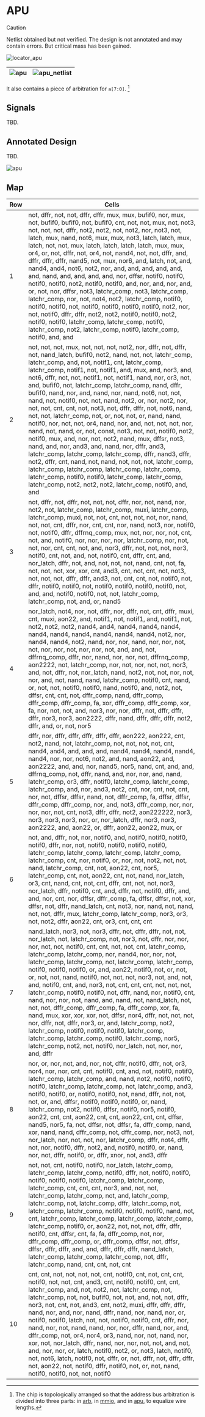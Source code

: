 # APU

> [!CAUTION]
> Netlist obtained but not verified. The design is not annotated and may contain errors. But critical mass has been gained.

![locator_apu](/imgstore/soc/locator_apu.jpg)

|![apu](/imgstore/soc/apu.jpg)|![apu_netlist](/imgstore/soc/apu_netlist.png)|
|---|---|

It also contains a piece of arbitration for `a[7:0]`. [^1] 

[^1]: The chip is topologically arranged so that the address bus arbitration is divided into three parts: in [arb](arb.md), in [mmio](mmio.md), and in [apu](apu.md), to equalize wire lengths.

## Signals

TBD.

## Annotated Design

TBD.

![apu](/HDL/soc/design/apu.png)

## Map

|Row|Cells|
|---|---|
|1|not, dffr, not, not, dffr, dffr, mux, mux, bufif0, nor, mux, not, bufif0, bufif0, not, bufif0, cnt, not, not, mux, not, not3, not, not, not, dffr, not2, not2, not, not2, nor, not3, not, latch, mux, nand, not6, mux, mux, not3, latch, latch, mux, latch, not, not, mux, latch, latch, latch, latch, mux, mux, or4, or, not, dffr, not, or4, not, nand4, not, not, dffr, and, dffr, dffr, dffr, nand5, not, mux, nor6, and, latch, not, and, nand4, and4, not6, not2, nor, and, and, and, and, and, and, nand, and, and, and, and, nor, dffsr, notif0, notif0, notif0, notif0, not2, notif0, notif0, and, nor, and, nor, and, or, not, nor, dffsr, not3, latchr_comp, not3, latchr_comp, latchr_comp, nor, not, not4, not2, latchr_comp, notif0, notif0, notif0, not, notif0, notif0, notif0, notif0, not2, nor, not, notif0, dffr, dffr, not2, not2, notif0, notif0, not2, notif0, notif0, latchr_comp, latchr_comp, notif0, latchr_comp, not2, latchr_comp, notif0, latchr_comp, notif0, and, and|
|2|not, not, not, mux, not, not, not, not2, nor, dffr, not, dffr, not, nand_latch, bufif0, not2, nand, not, not, latchr_comp, latchr_comp, and, not, notif1, cnt, latchr_comp, latchr_comp, notif1, not, notif1, and, mux, and, nor3, and, not6, dffr, not, not, notif1, not, notif1, nand, nor, or3, not, and, bufif0, not, latchr_comp, latchr_comp, nand, dffr, bufif0, nand, nor, and, nand, nor, nand, not6, not, not, nand, not, notif0, not, not, nand, not2, or, nor, not2, nor, not, not, cnt, cnt, not, not3, not, dffr, dffr, not, not6, nand, not, not, latchr_comp, not, or, not, not, or, nand, nand, notif0, nor, not, not, or4, nand, nor, and, not, not, not, nor, nand, not, nand, or, not, const, not3, not, not, notif0, not2, notif0, mux, and, nor, not, not2, nand, mux, dffsr, not3, nand, and, nor, and3, and, nand, nor, dffr, and3, latchr_comp, latchr_comp, latchr_comp, dffr, nand3, dffr, not2, dffr, cnt, nand, not, nand, not, not, not, latchr_comp, latchr_comp, latchr_comp, latchr_comp, latchr_comp, latchr_comp, notif0, notif0, latchr_comp, latchr_comp, latchr_comp, not2, not2, not2, latchr_comp, notif0, and, and|
|3|not, dffr, not, dffr, not, not, not, dffr, nor, not, nand, nor, not2, not, latchr_comp, latchr_comp, muxi, latchr_comp, latchr_comp, muxi, not, not, cnt, not, not, not, nor, nand, not, not, cnt, dffr, nor, cnt, cnt, nor, nand, not3, nor, notif0, not, notif0, dffr, dffrnq_comp, mux, not, nor, nor, not, cnt, not, and, notif0, nor, nor, nor, nor, latchr_comp, nor, not, not, nor, cnt, cnt, not, and, nor3, dffr, not, not, not, nor3, notif0, cnt, not, and, not, notif0, cnt, dffr, cnt, and, nor_latch, dffr, not, and, not, not, not, nand, cnt, not, fa, not, not, not, xor, xor, cnt, and3, cnt, not, cnt, not, not3, not, not, not, dffr, dffr, and3, not, cnt, cnt, not, notif0, not, dffr, notif0, notif0, not, notif0, notif0, notif0, notif0, not, and, and, notif0, notif0, not, not, latchr_comp, latchr_comp, not, and, or, nand5|
|4|nor_latch, not4, nor, not, dffr, nor, dffr, not, cnt, dffr, muxi, cnt, muxi, aon22, and, notif1, not, notif1, and, notif1, not, not2, not2, not2, nand4, and4, nand4, nand4, nand4, nand4, nand4, nand4, nand4, nand4, nand4, not2, nor, nand4, nand4, not2, nand, nor, nor, nand, nor, nor, not, not, nor, nor, not, nor, nor, not, and, and, not, dffrnq_comp, dffr, nor, nand, nor, nor, not, dffrnq_comp, aon2222, not, latchr_comp, nor, not, nor, not, not, nor3, and, not, dffr, not, nor_latch, nand, not2, not, not, nor, not, nor, and, not, nand, nand, latchr_comp, notif0, cnt, nand, or, not, not, notif0, notif0, nand, notif0, and, not2, not, dffsr, cnt, cnt, not, dffr_comp, nand, dffr_comp, dffr_comp, dffr_comp, fa, xor, dffr_comp, dffr_comp, xor, fa, nor, not, not, and, nor3, nor, nor, dffr, not, dffr, dffr, dffr, nor3, nor3, aon2222, dffr, nand, dffr, dffr, dffr, not2, dffr, and, or, not, nor5|
|5|dffr, nor, dffr, dffr, dffr, dffr, dffr, aon222, aon222, cnt, not2, nand, not, latchr_comp, not, not, not, not, cnt, nand4, and4, and, and, and, nand4, nand4, nand4, nand4, nand4, nor, nor, not6, not2, and, nand, aon22, and, aon2222, and, and, nor, nand5, nor5, nand, cnt, and, and, dffrnq_comp, not, dffr, nand, and, nor, nor, and, nand, latchr_comp, or3, dffr, notif0, latchr_comp, latchr_comp, latchr_comp, and, nor, and3, not2, cnt, nor, cnt, not, cnt, nor, not, dffsr, dffsr, nand, not, dffr_comp, fa, dffsr, dffsr, dffr_comp, dffr_comp, nor, and, not3, dffr_comp, nor, nor, nor, nor, not, cnt, not3, dffr, dffr, not2, aon222222, nor3, nor3, nor3, nor3, nor, or, nor_latch, dffr, nor3, nor3, aon2222, and, aon22, or, dffr, aon22, aon22, mux, or|
|6|not, and, dffr, not, nor, notif0, and, notif0, notif0, notif0, notif0, dffr, nor, not, notif0, notif0, notif0, notif0, latchr_comp, latchr_comp, latchr_comp, latchr_comp, latchr_comp, cnt, nor, notif0, or, nor, not, not2, not, not, nand, latchr_comp, cnt, not, aon22, cnt, nor5, latchr_comp, cnt, not, aon22, cnt, not, nand, nor_latch, or3, cnt, nand, cnt, not, cnt, dffr, cnt, not, not, nor3, nor_latch, dffr, notif0, cnt, and, dffr, not, notif0, dffr, and, and, nor, cnt, nor, dffsr, dffr_comp, fa, dffsr, dffsr, not, xor, dffsr, not, dffr, nand_latch, cnt, not3, nor, nand, not, nand, not, not, dffr, mux, latchr_comp, latchr_comp, nor3, or3, not, not2, dffr, aon22, cnt, or3, cnt, cnt, cnt|
|7|nand_latch, nor3, not, nor3, dffr, not, dffr, dffr, not, not, nor_latch, not, latchr_comp, not, nor3, not, dffr, nor, nor, nor, not, not, notif0, cnt, cnt, not, not, cnt, latchr_comp, latchr_comp, latchr_comp, nor, nand4, nor, nor, not, latchr_comp, latchr_comp, not, latchr_comp, latchr_comp, notif0, notif0, notif0, or, and, aon22, notif0, not, or, not, or, not, not, nand, notif0, not, not, not, nor3, not, and, not, and, notif0, cnt, and, nor3, not, cnt, cnt, cnt, not, not, not, latchr_comp, notif0, notif0, not, dffr, nand, nor, notif0, cnt, nand, nor, nor, not, nand, and, nand, not, nand_latch, not, not, not, dffr_comp, dffr_comp, fa, dffr_comp, xor, fa, nand, mux, xor, xor, xor, not, dffsr, nor4, dffr, not, not, not, nor, dffr, not, dffr, nor3, or, and, latchr_comp, not2, latchr_comp, notif0, notif0, notif0, latchr_comp, latchr_comp, latchr_comp, notif0, latchr_comp, nor5, latchr_comp, not2, not, notif0, nor_latch, not, nor, nor, and, dffr|
|8|nor, or, nor, not, and, nor, not, dffr, notif0, dffr, not, or3, nor4, nor, nor, cnt, cnt, notif0, cnt, and, not, notif0, notif0, latchr_comp, latchr_comp, and, nand, not2, notif0, notif0, notif0, latchr_comp, latchr_comp, not, latchr_comp, and3, notif0, notif0, or, notif0, notif0, not, nand, dffr, not, not, not, or, and, dffsr, notif0, notif0, notif0, or, nand, latchr_comp, not2, notif0, dffsr, notif0, nor5, notif0, aon22, cnt, cnt, aon22, cnt, cnt, aon22, cnt, cnt, dffsr, nand5, nor5, fa, not, dffsr, not, dffsr, fa, dffr_comp, nand, xor, nand, nand, dffr_comp, not, dffr_comp, nor, not3, not, nor_latch, nor, not, not, nor, latchr_comp, dffr, not4, dffr, not, nor, notif0, dffr, not2, and, notif0, notif0, or, nand, nor, not, dffr, notif0, or, dffr, xnor, not, and3, dffr|
|9|not, not, cnt, notif0, notif0, nor_latch, latchr_comp, latchr_comp, latchr_comp, notif0, dffr, not, notif0, notif0, notif0, notif0, notif0, latchr_comp, latchr_comp, latchr_comp, cnt, cnt, cnt, nor3, and, not, not, latchr_comp, latchr_comp, not, and, latchr_comp, latchr_comp, not, latchr_comp, dffr, latchr_comp, not, latchr_comp, latchr_comp, notif0, notif0, notif0, nand, not, cnt, latchr_comp, latchr_comp, latchr_comp, latchr_comp, latchr_comp, notif0, or, aon22, not, not, not, dffr, dffr, notif0, cnt, dffsr, cnt, fa, fa, dffr_comp, not, nor, dffr_comp, dffr_comp, or, dffr_comp, dffsr, not, dffsr, dffsr, dffr, dffr, and, and, dffr, dffr, dffr, nand_latch, latchr_comp, latchr_comp, latchr_comp, not, dffr, latchr_comp, nand, cnt, cnt, not, cnt|
|10|cnt, cnt, not, not, not, not, cnt, notif0, cnt, not, cnt, cnt, notif0, not, not, cnt, and3, cnt, notif0, notif0, cnt, cnt, latchr_comp, and, not, not2, not, latchr_comp, not, latchr_comp, not, not, bufif0, not, not, and, not, not, dffr, nor3, not, cnt, not, and3, cnt, not2, muxi, dffr, dffr, dffr, nand, nor, and, nor, nand, dffr, nand, nor, nand, nor, or, notif0, notif0, latch, not, not, notif0, notif0, cnt, dffr, nor, nand, nor, not, nand, nand, nor, nor, dffr, nand, nor, and, dffr_comp, not, or4, nor4, or3, nand, nor, not, nand, nor, xor, not, nor_latch, dffr, nand, nor, nor, not, not, and, not, and, nor, nor, or, latch, notif0, not2, or, not3, latch, notif0, not, not6, latch, notif0, not, dffr, or, not, dffr, not, dffr, dffr, not, aon22, not, notif0, dffr, notif0, not, or, not, nand, notif0, notif0, not, not, notif0|